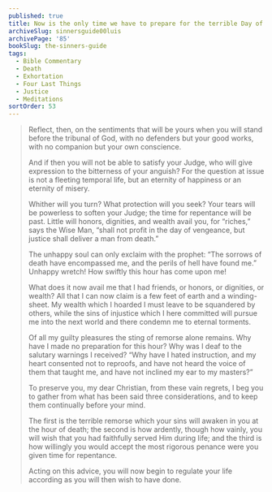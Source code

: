 ```yaml
---
published: true
title: Now is the only time we have to prepare for the terrible Day of Judgment before God
archiveSlug: sinnersguide00luis
archivePage: '85'
bookSlug: the-sinners-guide
tags:
  - Bible Commentary
  - Death
  - Exhortation
  - Four Last Things
  - Justice
  - Meditations
sortOrder: 53
---
```


> Reflect, then, on the sentiments that will be yours when you will stand before the tribunal of God, with no defenders but your good works, with no companion but your own conscience.
> 
> And if then you will not be able to satisfy your Judge, who will give expression to the bitterness of your anguish? For the question at issue is not a fleeting temporal life, but an eternity of happiness or an eternity of misery.
> 
> Whither will you turn? What protection will you seek? Your tears will be powerless to soften your Judge; the time for repentance will be past. Little will honors, dignities, and wealth avail you, for “riches,” says the Wise Man, “shall not profit in the day of vengeance, but justice shall deliver a man from death.”
> 
> The unhappy soul can only exclaim with the prophet: “The sorrows of death have encompassed me, and the perils of hell have found me.” Unhappy wretch! How swiftly this hour has come upon me!
> 
> What does it now avail me that I had friends, or honors, or dignities, or wealth? All that I can now claim is a few feet of earth and a winding-sheet. My wealth which I hoarded I must leave to be squandered by others, while the sins of injustice which I here committed will pursue me into the next world and there condemn me to eternal torments.
> 
> Of all my guilty pleasures the sting of remorse alone remains. Why have I made no preparation for this hour? Why was I deaf to the salutary warnings I received? “Why have I hated instruction, and my heart consented not to reproofs, and have not heard the voice of them that taught me, and have not inclined my ear to my masters?”
> 
> To preserve you, my dear Christian, from these vain regrets, I beg you to gather from what has been said three considerations, and to keep them continually before your mind.
> 
> The first is the terrible remorse which your sins will awaken in you at the hour of death; the second is how ardently, though how vainly, you will wish that you had faithfully served Him during life; and the third is how willingly you would accept the most rigorous penance were you given time for repentance.
> 
> Acting on this advice, you will now begin to regulate your life according as you will then wish to have done.